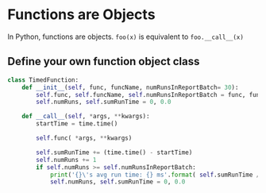 # Functions are Objects

In Python,  functions are objects.
`foo(x)` is equivalent to `foo.__call__(x)`

## Define your own function object class

```python
class TimedFunction:
    def __init__(self, func, funcName, numRunsInReportBatch= 30):
        self.func, self.funcName, self.numRunsInReportBatch = func, funcName, numRunsInReportBatch
        self.numRuns, self.sumRunTime = 0, 0.0

    def __call__(self, *args, **kwargs):
        startTime = time.time()

        self.func( *args, **kwargs)

        self.sumRunTime += (time.time() - startTime)
        self.numRuns += 1
        if self.numRuns >= self.numRunsInReportBatch:
            print('{}\'s avg run time: {} ms'.format( self.sumRunTime / self.numRuns * 1000.0))
            self.numRuns, self.sumRunTime = 0, 0.0
```